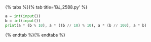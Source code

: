 {% tabs %}{% tab title='BJ_2588.py' %}

```py
a = int(input())
b = int(input())
print(a * (b % 10), a * ((b // 10) % 10), a * (b // 100), a * b)
```

{% endtab %}{% endtabs %}
